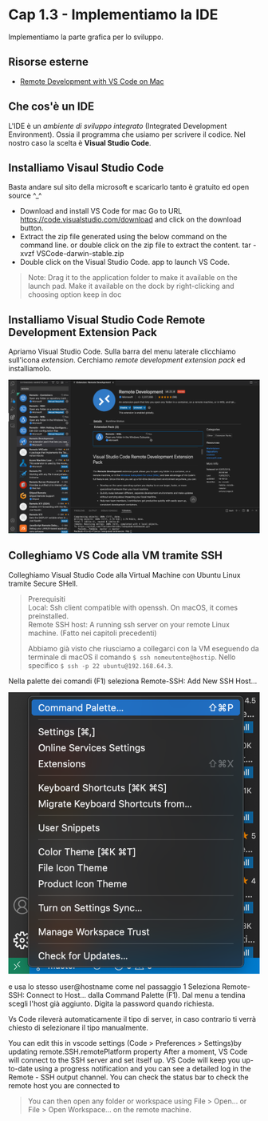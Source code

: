 # <a name="top"></a> Cap 1.3 - Implementiamo la IDE

Implementiamo la parte grafica per lo sviluppo.


## Risorse esterne

- [Remote Development with VS Code on Mac](https://medium.com/macoclock/remote-development-with-vscode-on-mac-in-simple-5-steps-6ae100938d67)



## Che cos'è un IDE

L'IDE è un *ambiente di sviluppo integrato* (Integrated Development Environment). Ossia il programma che usiamo per scrivere il codice. Nel nostro caso la scelta è **Visual Studio Code**.


## Installiamo Visaul Studio Code

Basta andare sul sito della microsoft e scaricarlo tanto è gratuito ed open source ^_^

- Download and install VS Code for mac
    Go to URL https://code.visualstudio.com/download and click on the download button.
- Extract the zip file generated using the below command on the command line. or double click on the zip file to extract the content.
    tar -xvzf VSCode-darwin-stable.zip
- Double click on the Visual Studio Code. app to launch VS Code.

> Note: Drag it to the application folder to make it available on the launch pad. Make it available on the dock by right-clicking and choosing option keep in doc



## Installiamo Visual Studio Code Remote Development Extension Pack

Apriamo Visual Studio Code. Sulla barra del menu laterale clicchiamo sull'icona *extension*. Cerchiamo *remote development extension pack* ed installiamolo.

![fig01](https://github.com/flaviobordonidev/leanpubabrandnewcms/blob/master/01-base/01-new_app_with_ubuntu_multipass/03_fig01-install_remote_development_pack.png)



## Colleghiamo VS Code alla VM tramite SSH

Colleghiamo Visual Studio Code alla Virtual Machine con Ubuntu Linux tramite Secure SHell.

> Prerequisiti <br/>
> Local: Ssh client compatible with openssh. On macOS, it comes preinstalled. <br/>
> Remote SSH host: A running ssh server on your remote Linux machine. (Fatto nei capitoli precedenti)
>
> Abbiamo già visto che riusciamo a collegarci con la VM eseguendo da terminale di macOS il comando `$ ssh nomeutente@hostip`. Nello specifico `$ ssh -p 22 ubuntu@192.168.64.3`.



Nella palette dei comandi (F1) seleziona Remote-SSH: Add New SSH Host… 

![fig02](https://github.com/flaviobordonidev/leanpubabrandnewcms/blob/master/01-base/01-new_app_with_ubuntu_multipass/03_fig02-command_palette.png)


e usa lo stesso user@hostname come nel passaggio 1
Seleziona Remote-SSH: Connect to Host... dalla Command Palette (F1). Dal menu a tendina scegli l'host già aggiunto. Digita la password quando richiesta.

Vs Code rileverà automaticamente il tipo di server, in caso contrario ti verrà chiesto di selezionare il tipo manualmente.


You can edit this in vscode settings (Code > Preferences > Settings)by updating remote.SSH.remotePlatform property
After a moment, VS Code will connect to the SSH server and set itself up. VS Code will keep you up-to-date using a progress notification and you can see a detailed log in the Remote - SSH output channel. You can check the status bar to check the remote host you are connected to

> You can then open any folder or workspace using File > Open… or File > Open Workspace… on the remote machine.

